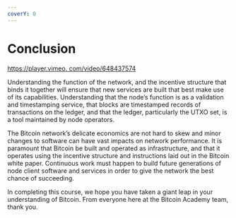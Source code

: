 ```yaml
---
coverY: 0
---
```


# Conclusion

[https://player.vimeo. com/video/648437574](https://player.vimeo.com/video/648437574)

Understanding the function of the network, and the incentive structure that binds it together will ensure that new services are built that best make use of its capabilities. Understanding that the node’s function is as a validation and timestamping service, that blocks are timestamped records of transactions on the ledger, and that the ledger, particularly the UTXO set, is a tool maintained by node operators.

The Bitcoin network’s delicate economics are not hard to skew and minor changes to software can have vast impacts on network performance. It is paramount that Bitcoin be built and operated as infrastructure, and that it operates using the incentive structure and instructions laid out in the Bitcoin white paper. Continuous work must happen to build future generations of node client software and services in order to give the network the best chance of succeeding.

In completing this course, we hope you have taken a giant leap in your understanding of Bitcoin. From everyone here at the Bitcoin Academy team, thank you.
